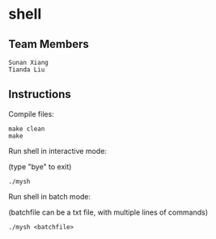 # shell

## Team Members

    Sunan Xiang
    Tianda Liu

## Instructions

Compile files:

    make clean
    make

Run shell in interactive mode:

(type "bye" to exit)

    ./mysh

Run shell in batch mode: 

(batchfile can be a txt file, with multiple lines of commands)

    ./mysh <batchfile>
